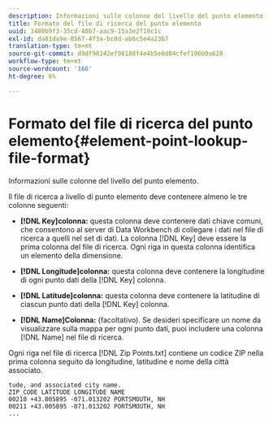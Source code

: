 ```yaml
---
description: Informazioni sulle colonne del livello del punto elemento.
title: Formato del file di ricerca del punto elemento
uuid: 3480b9f3-35cd-40b7-aac9-15a3e2f19c1c
exl-id: da81da9e-0567-4f3a-bc0d-ab6c5e4a23b7
translation-type: tm+mt
source-git-commit: d9df90242ef96188f4e4b5e6d04cfef196b0a628
workflow-type: tm+mt
source-wordcount: '166'
ht-degree: 6%

---
```


# Formato del file di ricerca del punto elemento{#element-point-lookup-file-format}

Informazioni sulle colonne del livello del punto elemento.

Il file di ricerca a livello di punto elemento deve contenere almeno le tre colonne seguenti:

* **[!DNL Key]colonna:** questa colonna deve contenere dati chiave comuni, che consentono al server di Data Workbench di collegare i dati nel file di ricerca a quelli nel set di dati. La colonna [!DNL Key] deve essere la prima colonna del file di ricerca. Ogni riga in questa colonna identifica un elemento della dimensione.

* **[!DNL Longitude]colonna:** questa colonna deve contenere la longitudine di ogni punto dati della  [!DNL Key] colonna.

* **[!DNL Latitude]colonna:** questa colonna deve contenere la latitudine di ciascun punto dati della  [!DNL Key] colonna.

* **[!DNL Name]Colonna:**  (facoltativo). Se desideri specificare un nome da visualizzare sulla mappa per ogni punto dati, puoi includere una colonna [!DNL Name] nel file di ricerca.

Ogni riga nel file di ricerca [!DNL Zip Points.txt] contiene un codice ZIP nella prima colonna seguito da longitudine, latitudine e nome della città associato.

```
tude, and associated city name.
ZIP_CODE LATITUDE LONGITUDE NAME
00210 +43.005895 -071.013202 PORTSMOUTH, NH
00211 +43.005895 -071.013202 PORTSMOUTH, NH
...
```
